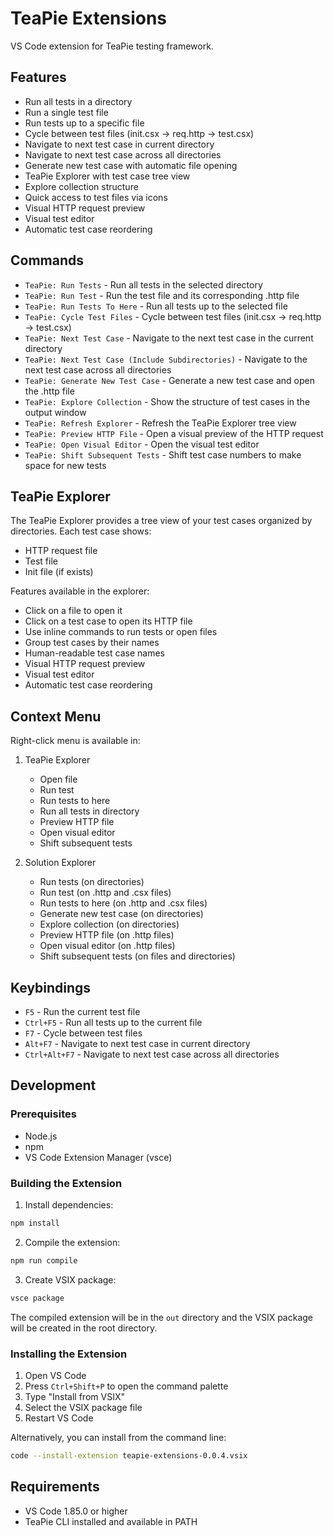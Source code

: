 # TeaPie Extensions

VS Code extension for TeaPie testing framework.

## Features

- Run all tests in a directory
- Run a single test file
- Run tests up to a specific file
- Cycle between test files (init.csx -> req.http -> test.csx)
- Navigate to next test case in current directory
- Navigate to next test case across all directories
- Generate new test case with automatic file opening
- TeaPie Explorer with test case tree view
- Explore collection structure
- Quick access to test files via icons
- Visual HTTP request preview
- Visual test editor
- Automatic test case reordering

## Commands

- `TeaPie: Run Tests` - Run all tests in the selected directory
- `TeaPie: Run Test` - Run the test file and its corresponding .http file
- `TeaPie: Run Tests To Here` - Run all tests up to the selected file
- `TeaPie: Cycle Test Files` - Cycle between test files (init.csx -> req.http -> test.csx)
- `TeaPie: Next Test Case` - Navigate to the next test case in the current directory
- `TeaPie: Next Test Case (Include Subdirectories)` - Navigate to the next test case across all directories
- `TeaPie: Generate New Test Case` - Generate a new test case and open the .http file
- `TeaPie: Explore Collection` - Show the structure of test cases in the output window
- `TeaPie: Refresh Explorer` - Refresh the TeaPie Explorer tree view
- `TeaPie: Preview HTTP File` - Open a visual preview of the HTTP request
- `TeaPie: Open Visual Editor` - Open the visual test editor
- `TeaPie: Shift Subsequent Tests` - Shift test case numbers to make space for new tests

## TeaPie Explorer

The TeaPie Explorer provides a tree view of your test cases organized by directories. Each test case shows:
- HTTP request file
- Test file
- Init file (if exists)

Features available in the explorer:
- Click on a file to open it
- Click on a test case to open its HTTP file
- Use inline commands to run tests or open files
- Group test cases by their names
- Human-readable test case names
- Visual HTTP request preview
- Visual test editor
- Automatic test case reordering

## Context Menu

Right-click menu is available in:
1. TeaPie Explorer
   - Open file
   - Run test
   - Run tests to here
   - Run all tests in directory
   - Preview HTTP file
   - Open visual editor
   - Shift subsequent tests

2. Solution Explorer
   - Run tests (on directories)
   - Run test (on .http and .csx files)
   - Run tests to here (on .http and .csx files)
   - Generate new test case (on directories)
   - Explore collection (on directories)
   - Preview HTTP file (on .http files)
   - Open visual editor (on .http files)
   - Shift subsequent tests (on files and directories)

## Keybindings

- `F5` - Run the current test file
- `Ctrl+F5` - Run all tests up to the current file
- `F7` - Cycle between test files
- `Alt+F7` - Navigate to next test case in current directory
- `Ctrl+Alt+F7` - Navigate to next test case across all directories

## Development

### Prerequisites

- Node.js
- npm
- VS Code Extension Manager (vsce)

### Building the Extension

1. Install dependencies:
```bash
npm install
```

2. Compile the extension:
```bash
npm run compile
```

3. Create VSIX package:
```bash
vsce package
```

The compiled extension will be in the `out` directory and the VSIX package will be created in the root directory.

### Installing the Extension

1. Open VS Code
2. Press `Ctrl+Shift+P` to open the command palette
3. Type "Install from VSIX"
4. Select the VSIX package file
5. Restart VS Code

Alternatively, you can install from the command line:
```bash
code --install-extension teapie-extensions-0.0.4.vsix
```

## Requirements

- VS Code 1.85.0 or higher
- TeaPie CLI installed and available in PATH 